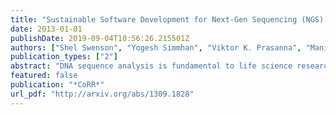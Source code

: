 ```yaml
---
title: "Sustainable Software Development for Next-Gen Sequencing (NGS) Bioinformatics on Emerging Platforms"
date: 2013-01-01
publishDate: 2019-09-04T10:56:26.215501Z
authors: ["Shel Swenson", "Yogesh Simmhan", "Viktor K. Prasanna", "Manish Parashar", "E. Jason Riedy", "David A. Bader", "Richard W. Vuduc"]
publication_types: ["2"]
abstract: "DNA sequence analysis is fundamental to life science research. The rapid development of next generation sequencing (NGS) technologies, and the richness and diversity of applications it makes feasible, have created an enormous gulf between the potential of this technology and the development of computational methods to realize this potential. Bridging this gap holds possibilities for broad impacts toward multiple grand challenges and offers unprecedented opportunities for software innovation and research. We argue that NGS-enabled applications need a critical mass of sustainable software to benefit from emerging computing platforms' transformative potential. Accumulating the necessary critical mass will require leaders in computational biology, bioinformatics, computer science, and computer engineering work together to identify core opportunity areas, critical software infrastructure, and software sustainability challenges. Furthermore, due to the quickly changing nature of both bioinformatics software and accelerator technology, we conclude that creating sustainable accelerated bioinformatics software means constructing a sustainable bridge between the two fields. In particular, sustained collaboration between domain developers and technology experts is needed to develop the accelerated kernels, libraries, frameworks and middleware that could provide the needed flexible link from NGS bioinformatics applications to emerging platforms."
featured: false
publication: "*CoRR*"
url_pdf: "http://arxiv.org/abs/1309.1828"
---
```


